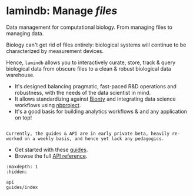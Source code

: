 # lamindb: Manage _files_

Data management for computational biology. From managing files to managing data.

Biology can't get rid of files entirely: biological systems will continue to be characterized by measurement devices.

Hence, `lamindb` allows you to interactively curate, store, track & query biological data from obscure files to a clean & robust biological data warehouse.

- It's designed balancing pragmatic, fast-paced R&D operations and robustness, with the needs of the data scientist in mind.
- It allows standardizing against [Bionty](https://lamin.ai/bionty) and integrating data science workflows using [nbproject](https://lamin.ai/nbproject).
- It's a good basis for building analytics workflows & and any application on top!

```{note}

Currently, the guides & API are in early private beta, heavily re-worked on a weekly basis, and hence yet lack any pedagogics.

```

- Get started with these [guides](guides/index).
- Browse the full [API reference](api).

```{toctree}
:maxdepth: 1
:hidden:

api
guides/index
```
